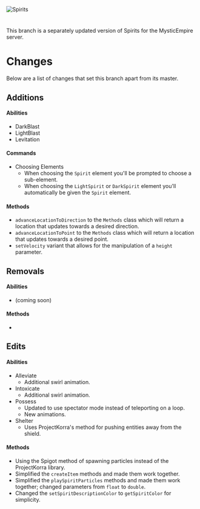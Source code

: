 ![Spirits](https://i.imgur.com/5UgocDY.jpg)
# 
This branch is a separately updated version of Spirits for the MysticEmpire server.

# Changes
Below are a list of changes that set this branch apart from its master.

## Additions
#### Abilities
- DarkBlast
- LightBlast
- Levitation
#### Commands
- Choosing Elements
  - When choosing the `Spirit` element you'll be prompted to choose a sub-element.
  - When choosing the `LightSpirit` or `DarkSpirit` element you'll automatically be given the `Spirit` element.
#### Methods
- `advanceLocationToDirection` to the `Methods` class which will return a location that updates towards a desired direction.
- `advanceLocationToPoint` to the `Methods` class which will return a location that updates towards a desired point.
- `setVelocity` variant that allows for the manipulation of a `height` parameter.

## Removals
#### Abilities
- (coming soon)
#### Methods
- 

## Edits
#### Abilities
- Alleviate
  - Additional swirl animation.
- Intoxicate
  - Additional swirl animation.
- Possess
  - Updated to use spectator mode instead of teleporting on a loop.
  - New animations.
- Shelter
  - Uses ProjectKorra's method for pushing entities away from the shield.
#### Methods
- Using the Spigot method of spawning particles instead of the ProjectKorra library.
- Simplified the `createItem` methods and made them work together.
- Simplified the `playSpiritParticles` methods and made them work together; changed parameters from `float` to `double`.
- Changed the `setSpiritDescriptionColor` to `getSpiritColor` for simplicity.
